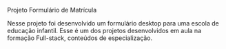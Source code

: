 Projeto Formulário de Matrícula

Nesse projeto foi desenvolvido um formulário desktop para uma escola de educação infantil. 
Esse é um dos projetos desenvolvidos em aula na formação Full-stack, conteúdos de especialização.


